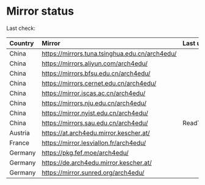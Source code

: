 <script src="./time.js"></script>
# Mirror status
Last check: <script type="text/javascript">localize(1738923808.457585);</script>

|Country|Mirror|Last update|
|:------|:-----|:----------|
|China|https://mirrors.tuna.tsinghua.edu.cn/arch4edu/|<script type="text/javascript">localize(1738867350);</script>|
|China|https://mirrors.aliyun.com/arch4edu/|<script type="text/javascript">localize(1738867350);</script>|
|China|https://mirrors.bfsu.edu.cn/arch4edu/|<script type="text/javascript">localize(1738867350);</script>|
|China|https://mirrors.cernet.edu.cn/arch4edu/|<script type="text/javascript">localize(1738867350);</script>|
|China|https://mirror.iscas.ac.cn/arch4edu/|<script type="text/javascript">localize(1738867350);</script>|
|China|https://mirrors.nju.edu.cn/arch4edu/|<script type="text/javascript">localize(1738824120);</script>|
|China|https://mirror.nyist.edu.cn/arch4edu/|<script type="text/javascript">localize(1738867350);</script>|
|China|https://mirrors.sau.edu.cn/arch4edu/|ReadTimeout|
|Austria|https://at.arch4edu.mirror.kescher.at/|<script type="text/javascript">localize(1738867350);</script>|
|France|https://mirror.lesviallon.fr/arch4edu/|<script type="text/javascript">localize(1738867350);</script>|
|Germany|https://pkg.fef.moe/arch4edu/|<script type="text/javascript">localize(1738867350);</script>|
|Germany|https://de.arch4edu.mirror.kescher.at/|<script type="text/javascript">localize(1738867350);</script>|
|Germany|https://mirror.sunred.org/arch4edu/|<script type="text/javascript">localize(1738867350);</script>|

<script src="./tablefilter/tablefilter.js"></script>
<script src="./table.js"></script>